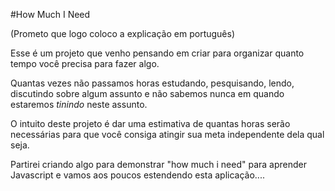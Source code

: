 #How Much I Need

(Prometo que logo coloco a explicação em português)

Esse é um projeto que venho pensando em criar para organizar quanto tempo você precisa para fazer algo.

Quantas vezes não passamos horas estudando, pesquisando, lendo, discutindo sobre algum assunto e não sabemos nunca em quando estaremos <em>tinindo</em> neste assunto.

O intuito deste projeto é dar uma estimativa de quantas horas serão necessárias para que você consiga atingir sua meta independente dela qual seja.

Partirei criando algo para demonstrar "how much i need" para aprender Javascript e vamos aos poucos estendendo esta aplicação....

